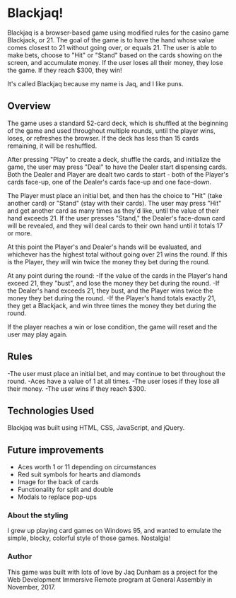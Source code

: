 # Blackjaq!

Blackjaq is a browser-based game using modified rules for the casino game Blackjack, or 21. The goal of the game is to have the hand whose value comes closest to 21 without going over, or equals 21. The user is able to make bets, choose to "Hit" or "Stand" based on the cards showing on the screen, and accumulate money. If the user loses all their money, they lose the game. If they reach $300, they win!

It's called Blackjaq because my name is Jaq, and I like puns.

##  Overview

The game uses a standard 52-card deck, which is shuffled at the beginning of the game and used throughout multiple rounds, until the player wins, loses, or refreshes the browser. If the deck has less than 15 cards remaining, it will be reshuffled.

After pressing "Play" to create a deck, shuffle the cards, and initialize the game, the user may press "Deal" to have the Dealer start dispensing cards. Both the Dealer and Player are dealt two cards to start - both of the Player's cards face-up, one of the Dealer's cards face-up and one face-down.

The Player must place an initial bet, and then has the choice to "Hit" (take another card) or "Stand" (stay with their cards). The user may press "Hit" and get another card as many times as they'd like, until the value of their hand exceeds 21. If the user presses "Stand," the Dealer's face-down card will be revealed, and they will deal cards to their own hand until it totals 17 or more.

At this point the Player's and Dealer's hands will be evaluated, and whichever has the highest total without going over 21 wins the round. If this is the Player, they will win twice the money they bet during the round.

At any point during the round:
-If the value of the cards in the Player's hand exceed 21, they "bust", and lose the money they bet during the round.
-If the Dealer's hand exceeds 21, they bust, and the Player wins twice the money they bet during the round.
-If the Player's hand totals exactly 21, they get a Blackjack, and win three times the money they bet during the round.

If the player reaches a win or lose condition, the game will reset and the user may play again.

## Rules
-The user must place an initial bet, and may continue to bet throughout the round.
-Aces have a value of 1 at all times.
-The user loses if they lose all their money.
-The user wins if they reach $300.

## Technologies Used
Blackjaq was built using HTML, CSS, JavaScript, and jQuery.

## Future improvements
- Aces worth 1 or 11 depending on circumstances
- Red suit symbols for hearts and diamonds
- Image for the back of cards
- Functionality for split and double
- Modals to replace pop-ups

### About the styling
I grew up playing card games on Windows 95, and wanted to emulate the simple, blocky, colorful style of those games. Nostalgia!

### Author
This game was built with lots of love by Jaq Dunham as a project for the Web Development Immersive Remote program at General Assembly in November, 2017.

